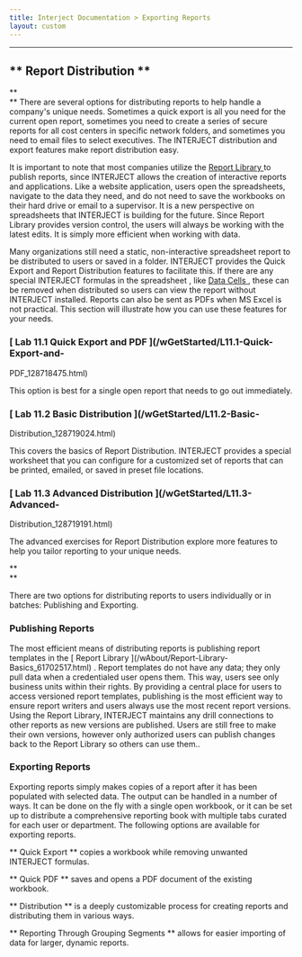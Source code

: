 ```yaml
---
title: Interject Documentation > Exporting Reports
layout: custom
---
```

* * *

##  ** Report Distribution  **

**  
** There are several options for distributing reports to help handle a
company's unique needs. Sometimes a quick export is all you need for the
current open report, sometimes you need to create a series of secure reports
for all cost centers in specific network folders, and sometimes you need to
email files to select executives. The INTERJECT distribution and export
features make report distribution easy.

It is important to note that most companies utilize the [ Report Library
](/wAbout/Report-Library-Basics_61702517.html) to publish reports, since
INTERJECT allows the creation of interactive reports and applications. Like a
website application, users open the spreadsheets, navigate to the data they
need, and do not need to save the workbooks on their hard drive or email to a
supervisor. It is a new perspective on spreadsheets that INTERJECT is building
for the future. Since Report Library provides version control, the users will
always be working with the latest edits. It is simply more efficient when
working with data.

Many organizations still need a static, non-interactive spreadsheet report to
be distributed to users or saved in a folder. INTERJECT provides the Quick
Export and Report Distribution features to facilitate this. If there are any
special INTERJECT formulas in the spreadsheet  , like [ Data Cells
](/wAbout/Tabular-vs-Data-Cells_61702447.html) , these can be removed when
distributed so users can view the report without INTERJECT installed. Reports
can also be sent as PDFs when MS Excel is not practical. This section will
illustrate how you can use these features for your needs.

###  [ Lab 11.1 Quick Export and PDF ](/wGetStarted/L11.1-Quick-Export-and-
PDF_128718475.html)

This option is best for a single open report that needs to go out immediately.

###  [ Lab 11.2 Basic Distribution ](/wGetStarted/L11.2-Basic-
Distribution_128719024.html)

This covers the basics of Report Distribution. INTERJECT provides a special
worksheet that you can configure for a customized set of reports that can be
printed, emailed, or saved in preset file locations.

###  [ Lab 11.3 Advanced Distribution ](/wGetStarted/L11.3-Advanced-
Distribution_128719191.html)

The advanced exercises for Report Distribution explore more features to help
you tailor reporting to your unique needs.

  

**  
**

There are two options for distributing reports to users individually or in
batches: Publishing and Exporting.

###  Publishing Reports

The most efficient means of distributing reports is publishing report
templates in the [ Report Library ](/wAbout/Report-Library-
Basics_61702517.html) . Report templates do not have any data; they only pull
data when a credentialed user opens them. This way, users see only business
units within their rights. By providing a central place for users to access
versioned report templates, publishing is the most efficient way to ensure
report writers and users always use the most recent report versions. Using the
Report Library, INTERJECT maintains any drill connections to other reports as
new versions are published. Users are still free to make their own versions,
however only authorized users can publish changes back to the Report Library
so others can use them..

###  Exporting Reports

Exporting reports simply makes copies of a report after it has been populated
with selected data. The output can be handled in a number of ways. It can be
done on the fly with a single open workbook, or it can be set up to distribute
a comprehensive reporting book with multiple tabs curated for each user or
department. The following options are available for exporting reports.

  

** Quick Export  ** copies a workbook while removing unwanted INTERJECT
formulas.

** Quick PDF  ** saves and opens a PDF document of the existing workbook.

** Distribution  ** is a deeply customizable process for creating reports and
distributing them in various ways.

  

** Reporting Through Grouping Segments  ** allows for easier importing of data
for larger, dynamic reports.

  

  

  

  

  

